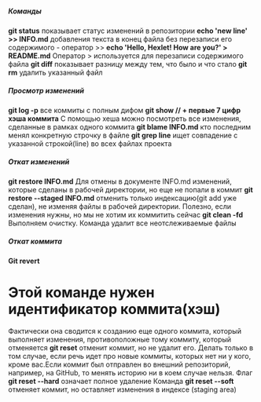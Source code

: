##### Команды

**git status**
показывает статус изменений в репозитории
**echo 'new line' >> INFO.md**
добавления текста в конец файла без перезаписи его содержимого - оператор >>
**echo 'Hello, Hexlet! How are you?' > README.md**
Оператор > используется для перезаписи содержимого файла
**git diff**
показывает разницу между тем, что было и что стало
**git rm**
удалить указанный файл

##### Просмотр изменений

**git log -p**
все коммиты с полным дифом
**git show // + первые 7 цифр хэша коммита**
С помощью хеша можно посмотреть все изменения, сделанные в рамках одного коммита
**git blame INFO.md**
кто последним менял конкретную строчку в файле
**git grep line**
ищет совпадение с указанной строкой(line) во всех файлах проекта

##### Откат изменений

**git restore INFO.md**
Для отмены в документе INFO.md изменений, которые сделаны в рабочей директории, но еще не попали в коммит
**git restore --staged INFO.md**
отменить только индексацию(git add уже сделан), не изменяя файлы в рабочей директории. Полезно, если изменения нужны, но мы не хотим их коммитить сейчас
**git clean -fd**
Выполняем очистку. Команда удалит все неотслеживаемые файлы

##### Откат коммита

**Git revert**

# Этой команде нужен идентификатор коммита(хэш)

Фактически она сводится к созданию еще одного коммита, который выполняет изменения, противоположные тому коммиту, который отменяется
**git reset**
отменит коммит, но не удалит его. Делать только в том случае, если речь идет про новые коммиты, которых нет ни у кого, кроме вас.Если коммит был отправлен во внешний репозиторий, например, на GitHub, то менять историю ни в коем случае нельзя.
Флаг **git reset --hard** означает полное удаление
Команда **git reset --soft** отменяет коммит, но оставляет изменения в индексе (staging area)
